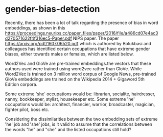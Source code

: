 # gender-bias-detection
Recently, there has been a lot of talk regarding the presence of bias in word embeddings, as shown in this https://proceedings.neurips.cc/paper_files/paper/2016/file/a486cd07e4ac3d270571622f4f316ec5-Paper.pdf NIPS paper. The paper https://arxiv.org/pdf/1607.06520.pdf which is authored by Bolukbasi and colleagues has identified certain occupations that have extreme gender biases, either towards males or females, which are listed below. 

Word2Vec and GloVe are pre-trained embeddings.the vectors that these authors used were trained using word2vec rather than GloVe. While Word2Vec is trained on 3 million word corpus of Google News, pre-trained GloVe embeddings are trained on the Wikipedia 2014 + Gigaword 5th Edition corpora.

Some extreme 'she' occupations would be: librarian, socialite, hairdresser, nanny, bookkeeper, stylist, housekeeper etc.
Some extreme 'he' occupations would be: architect, financier, warrior, broadcaster, magician, fighter pilot, boss etc.

Considering the dissimilarities between the two embedding sets of extreme 'he' job and 'she' jobs, is it valid to assume that the correlations between the words "he" and "she" and the listed occupations still hold?
